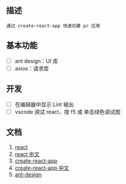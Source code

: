 ## 描述

    通过 create-react-app 快速创建 pc 应用

## 基本功能

- [ ] ant design：UI 库
- [ ] axios：请求库

## 开发

- [ ] 在编辑器中显示 Lint 输出
- [ ] vscode 调试 react，按 f5 或 单击绿色调试图

## 文档

1. [react](https://reactjs.org/)
2. [react 中文](https://zh-hans.reactjs.org/)
3. [create-react-app](https://create-react-app.dev/)
4. [create-react-app 中文](https://www.html.cn/create-react-app/)
5. [ant-design](https://ant.design/index-cn)
